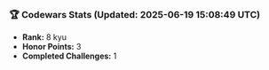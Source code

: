 ### 🏆 Codewars Stats (Updated: 2025-06-19 15:08:49 UTC)

- **Rank:** 8 kyu
- **Honor Points:** 3
- **Completed Challenges:** 1
